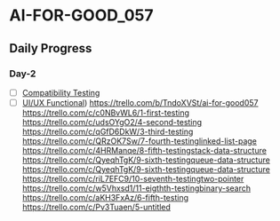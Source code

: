 # AI-FOR-GOOD_057
## Daily Progress
### Day-2
- [ ] [Compatibility Testing](https://trello.com/invite/b/66fd1a54e030b7e0566677eb/ATTI13b5df269829976e79d9ac34f8b69cb481FC2602/ai-for-good057)
- [ ] [UI/UX Functional](https://trello.com/invite/b/66fd1a54e030b7e0566677eb/ATTI13b5df269829976e79d9ac34f8b69cb481FC2602/ai-for-good057))
https://trello.com/b/TndoXVSt/ai-for-good057
https://trello.com/c/c0NBvWL6/1-first-testing
https://trello.com/c/udsOYgO2/4-second-testing
https://trello.com/c/qGfD6DkW/3-third-testing
https://trello.com/c/QRzOK7Sw/7-fourth-testinglinked-list-page
https://trello.com/c/4HRManqe/8-fifth-testingstack-data-structure
https://trello.com/c/QyeqhTgK/9-sixth-testingqueue-data-structure
https://trello.com/c/QyeqhTgK/9-sixth-testingqueue-data-structure
https://trello.com/c/riL7EFC9/10-seventh-testingtwo-pointer
https://trello.com/c/w5Vhxsd1/11-eigthth-testingbinary-search
https://trello.com/c/aKH3FxAz/6-fifth-testing
https://trello.com/c/Pv3Tuaen/5-untitled
